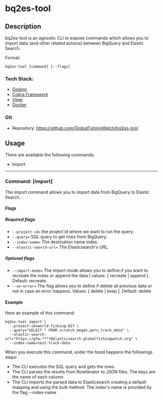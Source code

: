 # bq2es-tool

## Description

bq2es-tool is an agnostic CLI to expose commands which allows you to import data (and other related actions) between BigQuery
and Elastic Search.

Format:
```
bq2es-tool [command] [--flags]
```

### Tech Stack:
* [Golang](https://golang.org/doc/)
* [Cobra Framework](https://github.com/spf13/cobra#working-with-flags)
* [Viper](https://github.com/spf13/viper)
* [Docker](https://docs.docker.com/)

### Git
* Repository: 
https://github.com/GlobalFishingWatch/bq2es-tool

## Usage

There are available the following commands:
* Import

---

### Command: [import]

The import command allows you to import data from BigQuery to Elastic Search. 

#### Flags
##### Required flags
- `--project-id=` the project id where we want to run the query.
- `--query=` SQL query to get rows from BigQuery.
- `--index-name=` The destination name index.
- `--elastic-search-url=` The Elasticsearch's URL. 

##### Optional flags
* `--import-mode=` The import mode allows you to define if you want to recreate the index or append the data
 | values: [ recreate | append ]. Default: recreate.
* `--on-error=` The flag allows you to define if delete all previous data or not in case an error happens. 
Values: [ delete | keep ]. Default: delete

#### Example
Here an example of this command:
```
bq2es-tool import \
  --project-id=world-fishing-827 \
  --query="SELECT * FROM scratch_megan.peru_track_data" \
  --elastic-search-url="https://gfw:****@elasticsearch.globalfishingwatch.org" \
  --index-name=test-track-data
```

When you execute this command, under the hood happens the followings steps:
* The CLI executes the SQL query and gets the rows
* The CLI parses the results from RowIterator to JSON files. The keys are the name of each column.
* The CLI imports the parsed data to Elasticsearch creating a default mapping and using the bulk method. The index's name is provided by the flag --index-name